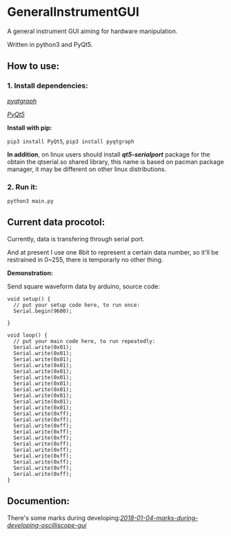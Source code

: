 # GeneralInstrumentGUI
A general instrument GUI aiming for hardware manipulation.

Written in python3 and PyQt5.

## How to use:
### 1. Install dependencies:
[*pyqtgraph*](http://www.pyqtgraph.org/)

[*PyQt5*](https://pypi.python.org/pypi/PyQt5)

**Install with pip:**

`pip3 install PyQt5`, `pip3 install pyqtgraph`

**In addition**, on linux users should install ***qt5-serialport*** package for the obtain the qtserial.so shared library, this name is based on pacman package manager, it may be different on other linux distributions.

### 2. Run it:
`python3 main.py`

## Current data procotol:
Currently, data is transfering through serial port.

And at present I use one 8bit to represent a certain data number, so it'll be restrained in 0~255, there is temporarly no other thing.

**Demonstration:**

Send square waveform data by arduino, source code:
```
void setup() {
  // put your setup code here, to run once:
  Serial.begin(9600);

}

void loop() {
  // put your main code here, to run repeatedly:
  Serial.write(0x01);
  Serial.write(0x01);
  Serial.write(0x01);
  Serial.write(0x01);
  Serial.write(0x01);
  Serial.write(0x01);
  Serial.write(0x01);
  Serial.write(0x01);
  Serial.write(0x01);
  Serial.write(0x01);
  Serial.write(0x01);
  Serial.write(0xff);
  Serial.write(0xff);
  Serial.write(0xff);
  Serial.write(0xff);
  Serial.write(0xff);
  Serial.write(0xff);
  Serial.write(0xff);
  Serial.write(0xff);
  Serial.write(0xff);
  Serial.write(0xff);
  Serial.write(0xff);
}
```

## Documention:

There's some marks during developing:[*2018-01-04-marks-during-developing-oscilliscope-gui*](https://github.com/GeneralInstrumentGUI/General-Instrument-GUI/blob/master/doc/2018-01-04-marks-during-developing-oscilliscope-gui.md)
